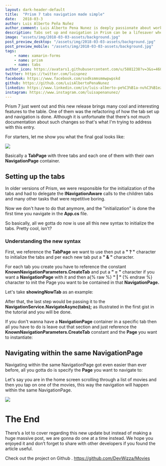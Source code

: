 ```yaml
---
layout: dark-header-default
title:  "Prism 7 tabs navigation made simple"
date:   2018-03-3
author: Luis Alberto Peña Nuñez
author_comment: Luis Alberto Pena Nunez is deeply passionate about working with new technologies, helping people, and software engineering. He loves what technology has done for businesses and consumers, and the fact that there's no doubt it's going to have a continued effect throughout the world moving forward.
description: Tabs set up and navigation in Prism can be a lifesaver when there is not so much time to spare and the requirements seem to be piling up. With Prism 7 it got even easier to set up tabs and that's what we are gonna discuss in this post.
image: "assets/img/2018-03-03-assets/background.jpg"
post_preview_desktop: "/assets/img/2018-03-03-assets/background.jpg"
post_preview_mobile: "/assets/img/2018-03-03-assets/background.jpg"
tags:
    - name: xamarin-forms
    - name: prism
    - name: tabs
author_icon: https://avatars1.githubusercontent.com/u/5881238?v=3&s=460
twitter: https://twitter.com/luispnez
facebook: https://www.facebook.com/sodksmmsmmwpwpskd
github: https://github.com/LuisAlbertoPenaNunez
linkedin: https://www.linkedin.com/in/luis-alberto-pe%C3%B1a-nu%C3%B1ez-aa70a5103/
instagram: https://www.instagram.com/luisapenanunez/
---
```


Prism 7 just went out and this new release brings many cool and interesting features to the table.
One of them was the refactoring of how the tab set up and navigation is done. Although it is unfortunate that there's not much documentation about such changes so that's what I'm trying to address with this entry.

For starters, let me show you what the final goal looks like:

<a href="{{ site.github.url | replace: 'http://', '//' }}/assets/img/2018-03-03-assets/final_result.gif">
<img  class="img--small" src="{{ site.github.url | replace: 'http://', '//' }}/assets/img/2018-03-03-assets/final_result.gif">
</a>

Basically a <b>TabPage</b> with three tabs and each one of them with their own <b>NavigationPage</b> container.

## Setting up the tabs

In older versions of Prism, we were responsible for the initialization of the tabs and had to delegate the <b>INavigationAware</b> calls to the children tabs and many other tasks that were repetitive boring.

Now we don't have to do that anymore, and the "initialization" is done the first time you navigate in the <b>App.cs</b> file.

<script src="https://gist.github.com/LuisAlbertoPenaNunez/d3265a9b5ffab82a4e401aa7cef48da5.js"></script>

So basically, all we gotta do now is use all this new syntax to initialize the tabs. Pretty cool, isn't?

### Understanding the new syntax

First, we reference the <b>TabPage</b> we want to use then put a <b>" ? "</b> character to initialize the tabs and per each new tab put a 
<b>" & "</b> character.

<script src="https://gist.github.com/LuisAlbertoPenaNunez/af134c9422cc0bea3c5bdf587c780cd6.js"></script>

For each tab you create you have to reference the constant <b>KnownNavigationParameters.CreateTab</b> and put a <b>" = "</b> character if you want a <b>NavigationPage</b> with it and then a{% raw %} <b>" | " </b>
 {% endraw %} character to init the Page you want to be contained in that <b>NavigationPage.</b>

Let's take <b>showingNowTab</b> as an example:

<script src="https://gist.github.com/LuisAlbertoPenaNunez/64fb0e40b04a3cfa147b5e08989e0dbe.js"></script>

After that, the last step would be passing it to the <b>NavigationService.NavigateAsync(tabs);</b> as illustrated in the first gist in the tutorial and you will be done.

<script src="https://gist.github.com/LuisAlbertoPenaNunez/35a03541fb79f94edc2f5e619dd435b2.js"></script>

If you don't wanna have a <b>NavigationPage</b> container in a specific tab then all you have to do is leave out that section and just reference the <b>KnownNavigationParameters.CreateTab</b> constant and the <b>Page</b> you want to instantiate:

<script src="https://gist.github.com/LuisAlbertoPenaNunez/de8e5e8edba005945ff494483aac23b2.js"></script>

## Navigating within the same NavigationPage

Navigating within the same NavigationPage got even easier than ever before, all you gotta do is specify the <b>Page</b> you want to navigate to:

<script src="https://gist.github.com/LuisAlbertoPenaNunez/5f052c49630f83db52e5d2b7b48c2b7c.js"></script>

Let's say you are in the home screen scrolling through a list of movies and then you tap on one of the movies, this way the navigation will happen within the same NavigationPage.

<a href="{{ site.github.url | replace: 'http://', '//' }}/assets/img/2018-03-03-assets/tab_navigation.gif">
<img  class="img--small" src="{{ site.github.url | replace: 'http://', '//' }}/assets/img/2018-03-03-assets/tab_navigation.gif">
</a>

# The End

There’s a lot to cover regarding this new update but instead of making a huge massive post, we are gonna do one at a time instead. We hope you enjoyed it and don’t forget to share with other developers if you found the article useful.

Check out the project on Github . <a href="https://github.com/DevWizza/Movies">https://github.com/DevWizza/Movies</a>